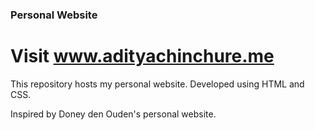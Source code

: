 ### Personal Website
# Visit www.adityachinchure.me

This repository hosts my personal website.
Developed using HTML and CSS.

Inspired by Doney den Ouden's personal website.

